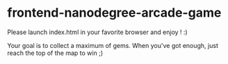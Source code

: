 frontend-nanodegree-arcade-game
===============================

Please launch index.html in your favorite browser and enjoy ! :)

Your goal is to collect a maximum of gems. When you've got enough, just reach the top of the map to win ;)
